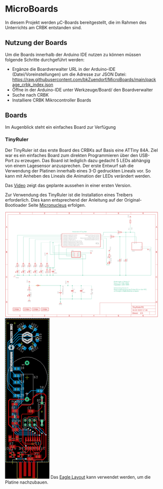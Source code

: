 # MicroBoards

In diesem Projekt werden µC-Boards bereitgestellt, die im Rahmen des Unterrichts am CRBK entstanden sind.

## Nutzung der Boards
Um die Boards innerhalb der Arduino IDE nutzen zu können müssen folgende Schritte durchgeführt werden:
- Ergänze die Boardverwalter URL in der Arduino-IDE (Datei/Voreinstellungen) um die Adresse zur JSON Datei: https://raw.githubusercontent.com/bkZuendorf/MicroBoards/main/package_crbk_index.json
- Öffne in der Arduino-IDE unter Werkzeuge/Board/ den Boardverwalter
- Suche nach CRBK
- Installiere CRBK Mikrocontroller Boards

## Boards
Im Augenblick steht ein einfaches Board zur Verfügung

### TinyRuler
Der TinyRuler ist das erste Board des CRBKs auf Basis eine ATTiny 84A. Ziel war es ein einfaches Board zum direkten Programmieren über den USB-Port zu erzeugen. Das Board ist lediglich dazu gedacht 5 LEDs abhängig von einem Lagesensor anzusprechen. Der erste Entwurf sah die Verwendung der Platinen innerhalb eines 3-D gedruckten Lineals vor. So kann mit Anheben des Lineals die Animation der LEDs verändert werden.  

Das [Video](https://www.abitur-am-berufskolleg.info/wp-content/uploads/2021/11/TinyRuler.mp4) zeigt das geplante aussehen in einer ersten Version.

Zur Verwendung des TinyRuler ist die Installation eines Treibers erforderlich. Dies kann entsprechend der Anleitung auf der Original-Bootloader Seite [Micronucleus]([https://github.com/micronucleus/micronucleus/tree/master/windows_driver_installer) erfolgen.

![Schematic](https://github.com/bkZuendorf/MicroBoards/blob/main/documentation/TinyRuler/PCB-Layout/TinyRuler_schematic.png)
![Board](https://github.com/bkZuendorf/MicroBoards/blob/main/documentation/TinyRuler/PCB-Layout/TinyRuler_board.png)
Das [Eagle Layout](https://github.com/bkZuendorf/MicroBoards/documentation/TinyRuler/PCB-Layout) kann verwendet werden, um die Platine nachzubauen.
